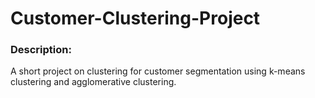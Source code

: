 # Customer-Clustering-Project

### Description:
A short project on clustering for customer segmentation using k-means clustering and agglomerative clustering.
